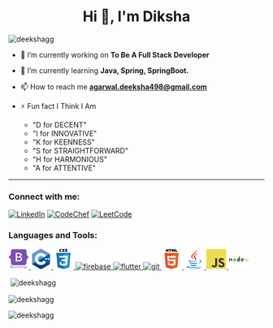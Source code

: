 <h1 align="center">Hi 👋, I'm Diksha</h1>
<!-- <h3 align="center">A passionate frontend developer and Competative Coder from India</h3> -->
<p align="left"> <img src="https://komarev.com/ghpvc/?username=deekshagg&label=Profile%20views&color=0e75b6&style=flat" alt="deekshagg" /> </p>

<!-- ### ✨[**LeetCode**](https://leetcode.com/deekshagg/)✨ -->

- 🔭 I’m currently working on **To Be A Full Stack Developer**

- 🌱 I’m currently learning **Java, Spring, SpringBoot.**

- 📫 How to reach me **agarwal.deeksha498@gmail.com**

- ⚡ Fun fact I Think I Am
  - "D for DECENT"
  - "I for INNOVATIVE"
  - "K for KEENNESS"
  - "S for STRAIGHTFORWARD"
  - "H for HARMONIOUS"
  - "A for ATTENTIVE"

---

<h3 align="left">Connect with me:</h3>

[![LinkedIn](https://img.shields.io/badge/linkedin-%230077B5.svg?style=for-the-badge&logo=linkedin&logoColor=white)](https://www.linkedin.com/in/diksha-aggarwal-a0460a17b/)
[![CodeChef](https://img.shields.io/badge/CodeChef-%23964B00.svg?style=for-the-badge&logo=CodeChef&logoColor=white)](https://www.codechef.com/users/dikshaaggarwal)
[![LeetCode](https://img.shields.io/badge/LeetCode-000000?style=for-the-badge&logo=LeetCode&logoColor=#d16c06)](https://leetcode.com/deekshagg/)


<h3 align="left">Languages and Tools:</h3>
<p align="left"> <a href="https://getbootstrap.com" target="_blank"> <img src="https://raw.githubusercontent.com/devicons/devicon/master/icons/bootstrap/bootstrap-plain-wordmark.svg" alt="bootstrap" width="40" height="40"/> </a> <a href="https://www.w3schools.com/cpp/" target="_blank"> <img src="https://raw.githubusercontent.com/devicons/devicon/master/icons/cplusplus/cplusplus-original.svg" alt="cplusplus" width="40" height="40"/> </a> <a href="https://www.w3schools.com/css/" target="_blank"> <img src="https://raw.githubusercontent.com/devicons/devicon/master/icons/css3/css3-original-wordmark.svg" alt="css3" width="40" height="40"/> </a> <a href="https://firebase.google.com/" target="_blank"> <img src="https://www.vectorlogo.zone/logos/firebase/firebase-icon.svg" alt="firebase" width="40" height="40"/> </a> <a href="https://flutter.dev" target="_blank"> <img src="https://www.vectorlogo.zone/logos/flutterio/flutterio-icon.svg" alt="flutter" width="40" height="40"/> </a> <a href="https://git-scm.com/" target="_blank"> <img src="https://www.vectorlogo.zone/logos/git-scm/git-scm-icon.svg" alt="git" width="40" height="40"/> </a> <a href="https://www.w3.org/html/" target="_blank"> <img src="https://raw.githubusercontent.com/devicons/devicon/master/icons/html5/html5-original-wordmark.svg" alt="html5" width="40" height="40"/> </a> <a href="https://www.java.com" target="_blank"> <img src="https://raw.githubusercontent.com/devicons/devicon/master/icons/java/java-original.svg" alt="java" width="40" height="40"/> </a> <a href="https://developer.mozilla.org/en-US/docs/Web/JavaScript" target="_blank"> <img src="https://raw.githubusercontent.com/devicons/devicon/master/icons/javascript/javascript-original.svg" alt="javascript" width="40" height="40"/> </a> <a href="https://nodejs.org" target="_blank"> <img src="https://raw.githubusercontent.com/devicons/devicon/master/icons/nodejs/nodejs-original-wordmark.svg" alt="nodejs" width="40" height="40"/> </a> </p>

<p>&nbsp;<img align="center" src="https://github-readme-stats.vercel.app/api?username=deekshagg&show_icons=true&locale=en" alt="deekshagg" /></p>

<p><img align="center" src="https://github-readme-streak-stats.herokuapp.com/?user=deekshagg&" alt="deekshagg" /></p>

<p><img align="left" src="https://github-readme-stats.vercel.app/api/top-langs?username=deekshagg&show_icons=true&locale=en&layout=compact" alt="deekshagg" /></p>

